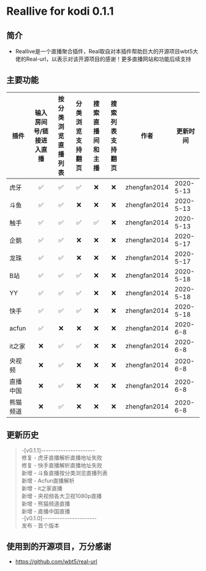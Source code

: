 # Reallive for kodi 0.1.1
## 简介
- Reallive是一个直播聚合插件，Real取自对本插件帮助巨大的开源项目wbt5大佬的Real-url，以表示对该开源项目的感谢！更多直播网站和功能后续支持
## 主要功能
插件 | 输入房间号/链接进入直播 | 按分类浏览直播列表  |  分类浏览支持翻页  |  搜索直播间和主播  |  搜索列表支持翻页 | 作者 | 更新时间
---- | :----: | :----: | :----: | :----:| :----: | :----: | ----
虎牙 | ✅ | ✅ | ✅ | ❌ | ❌ | zhengfan2014 | 2020-5-13
斗鱼 | ✅ | ✅ | ❌ | ❌ | ❌ | zhengfan2014 | 2020-5-13
触手 | ✅ | ✅ | ✅ | ✅ | ❌ | zhengfan2014 | 2020-5-13
企鹅 | ✅ | ✅ | ❌ | ❌ | ❌ | zhengfan2014 | 2020-5-17
龙珠 | ✅ | ✅ | ❌ | ❌ | ❌ | zhengfan2014 | 2020-5-17
B站 | ✅ | ✅ | ✅ | ❌ | ❌ | zhengfan2014 | 2020-5-18
YY | ✅ | ✅ | ✅ | ❌ | ❌ | zhengfan2014 | 2020-5-18
快手 | ✅ | ✅ | ✅ | ❌ | ❌ | zhengfan2014 | 2020-5-18
acfun | ✅ | ❌ | ❌ | ❌ | ❌ | zhengfan2014 | 2020-6-8
it之家 | ❌ | ✅ | ✅ | ❌ | ❌ | zhengfan2014 | 2020-6-8
央视频 | ❌ | ✅ | ❌ | ❌ | ❌ | zhengfan2014 | 2020-6-8
直播中国 | ❌ | ✅ | ❌ | ❌ | ❌ | zhengfan2014 | 2020-6-8
熊猫频道 | ❌ | ✅ | ❌ | ❌ | ❌ | zhengfan2014 | 2020-6-8
## 更新历史
 > -[v0.1.1]----------------------  
 > 修复 - 虎牙直播解析直播地址失败  
 > 修复 - 快手直播解析直播地址失败  
 > 新增 - 斗鱼直播按分类浏览直播列表  
 > 新增 - Acfun直播解析  
 > 新增 - it之家直播  
 > 新增 - 央视频各大卫视1080p直播  
 > 新增 - 熊猫频道直播  
 > 新增 - 直播中国直播  
 > -[v0.1.0]----------------------  
 > 发布 - 首个版本  
 ## 使用到的开源项目，万分感谢
  - https://github.com/wbt5/real-url